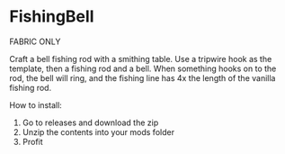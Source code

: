 # FishingBell
FABRIC ONLY

Craft a bell fishing rod with a smithing table. Use a tripwire hook as the template, then a fishing rod and a bell.
When something hooks on to the rod, the bell will ring, and the fishing line has 4x the length of the vanilla fishing
rod.

How to install:
1. Go to releases and download the zip
2. Unzip the contents into your mods folder
3. Profit
